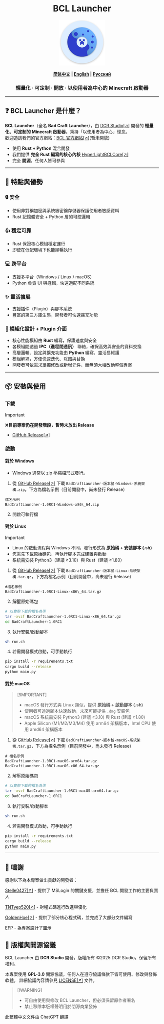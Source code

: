 <h1 align="center">BCL Launcher</h1>

<p align="center">
  <img src="./assets/logo.svg" alt="BCL-Launcher Logo" width="150">
</p>

<p align="center">
  <b><a href="../README.md">简体中文</a> | <a href="README_ENG.md">English</a> | <a href="README_RUS.md">Русский</a></b>
</p>

<h3 align="center">輕量化 · 可定制 · 開放 · 以使用者為中心的 Minecraft 啟動器</h3>

---

## ❓ BCL Launcher 是什麼？
**BCL Launcher**（全名 **Bad Craft Launcher**），由 [DCR Studio[↗]](https://github.com/DCR-Studio) 開發的 **輕量化、可定制的 Minecraft 啟動器**，秉持「以使用者為中心」理念。  
歡迎造訪我們的官方網站：[BCL 官方網站[↗]](https://launcher.dcrstudio.top/zh_tw.html)(暫未開放)

- 使用 **Rust + Python** 混合開發  
- 我們提供 **完全 Rust 編寫的核心內核** [HyperLightBCLCore[↗]](https://github.com/DCR-Studio/OpenBCLCore)  
- 完全 **開源**，任何人皆可參與  

---

## 🚀 特點與優勢
### 🔒 安全  
- 使用非對稱加密與系統級密鑰存儲器保護使用者敏感資料  
- Rust 記憶體安全 + Python 層的可控邏輯  

### 👍 穩定可靠  
- Rust 保證核心模組穩定運行  
- 即使在低配環境下也能順暢執行  

### 💻 跨平台  
- 支援多平台（Windows / Linux / macOS）  
- Python 負責 UI 與邏輯，快速適配不同系統  

### ✨ 靈活擴展  
- 支援插件（Plugin）與腳本系統  
- 豐富的第三方庫生態，開發者可快速擴充功能  

### 🧩 模組化設計 + Plugin 介面  
- 核心性能模組由 **Rust** 編寫，保證速度與安全  
- 各模組間透過 **IPC（進程間通訊）** 聯絡，確保高效與安全的資料交換  
- 高層邏輯、設定與擴充功能由 **Python** 編寫，靈活易維護  
- 模組解耦，方便快速迭代、除錯與替換  
- 開發者可依需求單獨修改或新增元件，而無須大幅改動整個專案  

---

## 📦 安裝與使用
### 下載
> [!IMPORTANT]  
> ❌**目前專案仍在開發階段，暫時未放出 Release**
- [GitHub Release[↗]](https://github.com/DCR-Studio/BCL-Launcher/releases)

### 啟動
#### 對於 Windows
- Windows 通常以 zip 壓縮檔形式發行。
1. 從 [GitHub Release[↗]](https://github.com/DCR-Studio/BCL-Launcher/releases) 下載 `BadCraftLauncher-版本號-Windows-系統架構.zip`，下方為檔名示例（目前開發中，尚未發行 Release）
```
檔名示例
BadCraftLauncher-1.0RC1-Windows-x86\_64.zip
```
2. 開啟可執行檔

#### 對於 Linux
> [!IMPORTANT]
> - Linux 的啟動流程與 Windows 不同，發行形式為 **原始碼 + 安裝腳本 (.sh)**  
> - 您需先下載原始碼包，再執行腳本完成建置與啟動  
> - 系統需安裝 Python3（建議 ≥3.10）與 Rust（建議 ≥1.80）
1. 從 [GitHub Release[↗]](https://github.com/DCR-Studio/BCL-Launcher/releases) 下載 `BadCraftLauncher-版本號-Linux-系統架構.tar.gz`，下方為檔名示例（目前開發中，尚未發行 Release）  
```
#檔名示例
BadCraftLauncher-1.0RC1-Linux-x86\_64.tar.gz
````

2. 解壓原始碼包  
```bash
# 以實際下載的檔名為準
tar -xvzf BadCraftLauncher-1.0RC1-Linux-x86_64.tar.gz
cd BadCraftLauncher-1.0RC1
````

3. 執行安裝/啟動腳本

```bash
sh run.sh
```

4. 若需開發模式啟動，可手動執行

```bash
pip install -r requirements.txt
cargo build --release
python main.py
```

#### 對於 macOS

> \[!IMPORTANT]
>
> * macOS 發行方式與 Linux 類似，提供 **原始碼 + 啟動腳本 (.sh)**
> * 使用者可透過腳本快速啟動，未來可能提供 `.dmg` 安裝包
> * macOS 系統需安裝 Python3 (建議 ≥3.10) 與 Rust (建議 ≥1.80)
> * Apple Silicon (M1/M2/M3/M4) 使用 arm64 架構版本，Intel CPU 使用 amd64 架構版本

1. 從 [GitHub Release[↗]](https://github.com/DCR-Studio/BCL-Launcher/releases) 下載 `BadCraftLauncher-版本號-macOS-系統架構.tar.gz`，下方為檔名示例（目前開發中，尚未發行 Release）

```
# 檔名示例
BadCraftLauncher-1.0RC1-macOS-arm64.tar.gz
BadCraftLauncher-1.0RC1-macOS-x86_64.tar.gz
```

2. 解壓原始碼包

```bash
# 以實際下載的檔名為準
tar -xvzf BadCraftLauncher-1.0RC1-macOS-arm64.tar.gz
cd BadCraftLauncher-1.0RC1
```

3. 執行安裝/啟動腳本

```bash
sh run.sh
```

4. 若需開發模式啟動，可手動執行

```bash
pip install -r requirements.txt
cargo build --release
python main.py
```
---
## 🌟 鳴謝
感謝以下為本專案做出貢獻的開發者：

[Stelle0427[↗]](https://github.com/Stelle0427) - 提供了 MSLogin 的關鍵支援，並擔任 BCL 開發工作的主要負責人  

[TNTyep520[↗]](https://github.com/TNTyep520) - 對程式碼進行改進與優化  

[GoldenHoe[↗]](https://github.com/GoldenHoe) - 提供了部分核心程式碼，並完成了大部分文件編寫  

[EFP](#) - 為專案設計了圖示
## 📜 版權與開源協議

BCL Launcher 由 **DCR Studio** 開發，版權所有 ©2025 DCR Studio。保留所有權利。

本專案使用 **GPL-3.0** 開源協議，任何人在遵守協議條款下皆可使用、修改與發佈軟體。
詳細協議內容請參見 [LICENSE[↗]](./LICENSE) 文件。

> \[!WARNING]
>
> * 可自由使用與修改 BCL Launcher，但必須保留原作者署名
> * 禁止移除本版權聲明用於閉源商業發佈

此繁體中文文件由 ChatGPT 翻譯
	